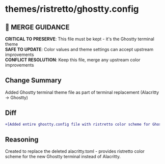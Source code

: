 # themes/ristretto/ghostty.config

## 🚨 MERGE GUIDANCE
**CRITICAL TO PRESERVE**: This file must be kept - it's the Ghostty terminal theme  
**SAFE TO UPDATE**: Color values and theme settings can accept upstream improvements  
**CONFLICT RESOLUTION**: Keep this file, merge any upstream color improvements

## Change Summary
Added Ghostty terminal theme file as part of terminal replacement (Alacritty → Ghostty)

## Diff
```diff
+[Added entire ghostty.config file with ristretto color scheme for Ghostty terminal]
```

## Reasoning
Created to replace the deleted alacritty.toml - provides ristretto color scheme for the new Ghostty terminal instead of Alacritty.
